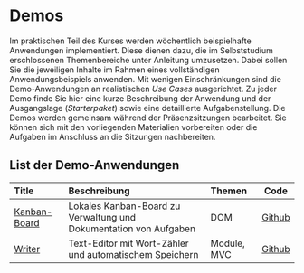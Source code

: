 # Demos
Im praktischen Teil des Kurses werden wöchentlich beispielhafte Anwendungen implementiert. Diese dienen dazu, die im Selbststudium erschlossenen Themenbereiche unter Anleitung umzusetzen. Dabei sollen Sie die jeweiligen Inhalte im Rahmen eines vollständigen Anwendungsbeispiels anwenden. Mit wenigen Einschränkungen sind die Demo-Anwendungen an realistischen *Use Cases* ausgerichtet. Zu jeder Demo finde Sie hier eine kurze Beschreibung der Anwendung und der Ausgangslage (*Starterpaket*) sowie eine detaillierte Aufgabenstellung. Die Demos werden gemeinsam während der Präsenzsitzungen bearbeitet. Sie können sich mit den vorliegenden Materialien vorbereiten oder die Aufgaben im Anschluss an die Sitzungen nachbereiten.

## List der Demo-Anwendungen

Title | Beschreibung | Themen | Code
:-----|:-------------|:-------|:----:
[Kanban-Board](./kanban-board) | Lokales Kanban-Board zu Verwaltung und Dokumentation von Aufgaben | DOM | [Github](https://github.com/Multimedia-Engineering-Regensburg-Demos/MME-Kanban-Board)
[Writer](./writer) | Text-Editor mit Wort-Zähler und automatischem Speichern | Module, MVC | [Github](https://github.com/Multimedia-Engineering-Regensburg-Demos/MME-Writer)